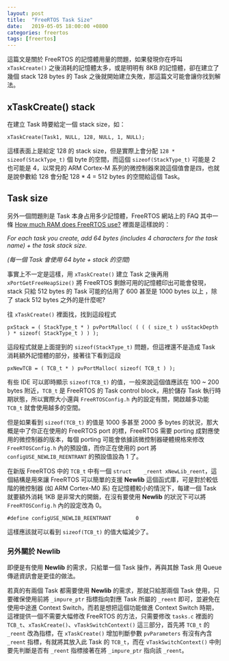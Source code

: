 ```yaml
---
layout: post
title:  "FreeRTOS Task Size"
date:   2019-05-05 18:00:00 +0800
categories: freertos
tags: [freertos]
---
```


這篇文是關於 FreeRTOS 的記憶體用量的問題，如果發現你在呼叫 `xTaskCreate()` 之後消耗的記憶體太多，或是明明有 8KB 的記憶體，卻在建立了幾個 stack 128 bytes 的 Task 之後就開始建立失敗，那這篇文可能會讓你找到解法。

## xTaskCreate() stack 

在建立 Task 時要給定一個 stack size，如：

    xTaskCreate(Task1, NULL, 128, NULL, 1, NULL);

這樣表面上是給定 128 的 stack size，但是實際上會分配 `128 * sizeof(StackType_t)` 個 byte 的空間，而這個 `sizeof(StackType_t)` 可能是 2 也可能是 4，以常見的 ARM Cortex-M 系列的微控制器來說這個值會是四，也就是說參數給 128 會分配 128 * 4 = 512 bytes 的空間給這個 Task。

## Task size

另外一個問題則是 Task 本身占用多少記憶體，FreeRTOS 網站上的 FAQ 其中一條 [How much RAM does FreeRTOS use?](https://www.freertos.org/FAQMem.html#RAMUse) 裡面是這樣說的：

*For each task you create, add	64 bytes (includes 4 characters for the task name) + the task stack size.*

*(每一個 Task 會使用 64 byte + stack 的空間)*

事實上不一定是這樣，用 `xTaskCreate()` 建立 Task 之後再用 `xPortGetFreeHeapSize()` 將 FreeRTOS 剩餘可用的記憶體印出可能會發現，stack 只給 512 bytes 的 Task 可能的佔用了 600 甚至是 1000 bytes 以上 ，除了 stack 512 bytes 之外的是什麼呢?

往 `xTaskCreate()` 裡面找，找到這段程式

    pxStack = ( StackType_t * ) pvPortMalloc( ( ( ( size_t ) usStackDepth ) * sizeof( StackType_t ) ) );

這段程式就是上面提到的 `sizeof(StackType_t)` 問題，但這裡還不是造成 Task 消耗額外記憶體的部分，接著往下看到這段

    pxNewTCB = ( TCB_t * ) pvPortMalloc( sizeof( TCB_t ) );

有些 IDE 可以即時顯示 `sizeof(TCB_t)` 的值，一般來說這個值應該在 100 ~ 200 bytes 附近，`TCB_t` 是 FreeRTOS 的 Task control block，用於儲存 Task 執行時期狀態，所以實際大小還與 `FreeRTOSConfig.h` 內的設定有關，開啟越多功能 `TCB_t` 就會使用越多的空間。

但是如果看到 `sizeof(TCB_t)` 的值是 1000 多甚至 2000 多 bytes 的狀況，那大概是中了你正在使用的 FreeRTOS port 的標，FreeRTOS 需要 porting 成對應使用的微控制器的版本，每個 porting 可能會依據該微控制器硬體規格來修改 `FreeRTOSConfig.h` 內的預設值，而你正在使用的 port 將 `configUSE_NEWLIB_REENTRANT` 的預設值設為 1 了。

在新版 FreeRTOS 中的 `TCB_t` 中有一個 `struct	_reent xNewLib_reent`，這個結構是用來讓 FreeRTOS 可以簡單的支援 **Newlib** 這個函式庫，可是對於較低階的微控制器 (如 ARM Cortex-M0 系) 在記憶體較小的情況下，每建一個 Task 就要額外消耗 1KB 是非常大的開銷，在沒有要使用 **Newlib** 的狀況下可以將 `FreeRTOSConfig.h` 內的設定改為 0。

    #define configUSE_NEWLIB_REENTRANT        0

這樣應該就可以看到 `sizeof(TCB_t)` 的值大幅減少了。

### 另外關於 Newlib

即便是有使用 **Newlib** 的需求，只給單一個 Task 操作，再與其餘 Task 用 Queue 傳遞資訊會是更佳的做法。

若真的有兩個 Task 都需要使用 **Newlib** 的需求，那就只給那兩個 Task 使用，只要確保使用前將 `_impure_ptr` 指標指向對應 Task 所屬的 `_reent` 即可，並避免在使用中途進 Context Switch，而若是想把這個功能做進 Context Switch 時期，這裡提供一個不需要大幅修改 FreeRTOS 的方法，只需要修改 `tasks.c` 裡面的 `TCB_t`、`xTaskCreate()`、`vTaskSwitchContext()` 這三部分，首先將 `TCB_t` 的 `_reent` 改為指標，在 `xTaskCreate()` 增加判斷參數 `pvParameters` 有沒有內含 `_reent` 指標，有就將其放入此 Task 的 `TCB_t`，而在 `vTaskSwitchContext()` 中則要先判斷是否有 `_reent` 指標接著在將 `_impure_ptr` 指向該 `_reent`。